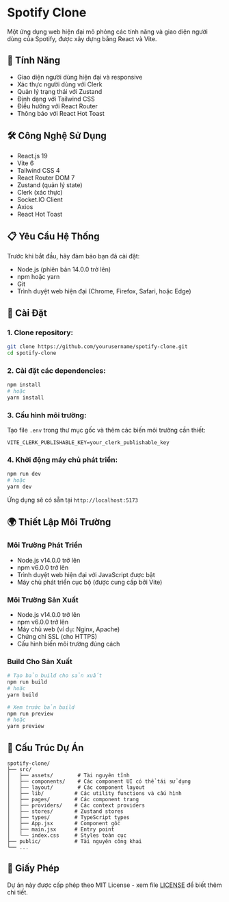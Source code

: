 # Spotify Clone

Một ứng dụng web hiện đại mô phỏng các tính năng và giao diện người dùng của Spotify, được xây dựng bằng React và Vite.

## 🚀 Tính Năng

- Giao diện người dùng hiện đại và responsive
- Xác thực người dùng với Clerk
- Quản lý trạng thái với Zustand
- Định dạng với Tailwind CSS
- Điều hướng với React Router
- Thông báo với React Hot Toast

## 🛠️ Công Nghệ Sử Dụng

- React.js 19
- Vite 6
- Tailwind CSS 4
- React Router DOM 7
- Zustand (quản lý state)
- Clerk (xác thực)
- Socket.IO Client
- Axios
- React Hot Toast

## 📋 Yêu Cầu Hệ Thống

Trước khi bắt đầu, hãy đảm bảo bạn đã cài đặt:
- Node.js (phiên bản 14.0.0 trở lên)
- npm hoặc yarn
- Git
- Trình duyệt web hiện đại (Chrome, Firefox, Safari, hoặc Edge)

## 🔧 Cài Đặt

### 1. Clone repository:
```bash
git clone https://github.com/yourusername/spotify-clone.git
cd spotify-clone
```

### 2. Cài đặt các dependencies:
```bash
npm install
# hoặc
yarn install
```

### 3. Cấu hình môi trường:
Tạo file `.env` trong thư mục gốc và thêm các biến môi trường cần thiết:
```env
VITE_CLERK_PUBLISHABLE_KEY=your_clerk_publishable_key
```

### 4. Khởi động máy chủ phát triển:
```bash
npm run dev
# hoặc
yarn dev
```

Ứng dụng sẽ có sẵn tại `http://localhost:5173`

## 🌍 Thiết Lập Môi Trường

### Môi Trường Phát Triển
- Node.js v14.0.0 trở lên
- npm v6.0.0 trở lên
- Trình duyệt web hiện đại với JavaScript được bật
- Máy chủ phát triển cục bộ (được cung cấp bởi Vite)

### Môi Trường Sản Xuất
- Node.js v14.0.0 trở lên
- npm v6.0.0 trở lên
- Máy chủ web (ví dụ: Nginx, Apache)
- Chứng chỉ SSL (cho HTTPS)
- Cấu hình biến môi trường đúng cách

### Build Cho Sản Xuất
```bash
# Tạo bản build cho sản xuất
npm run build
# hoặc
yarn build

# Xem trước bản build
npm run preview
# hoặc
yarn preview
```

## 🎯 Cấu Trúc Dự Án

```
spotify-clone/
├── src/
│   ├── assets/        # Tài nguyên tĩnh
│   ├── components/    # Các component UI có thể tái sử dụng
│   ├── layout/        # Các component layout
│   ├── lib/          # Các utility functions và cấu hình
│   ├── pages/        # Các component trang
│   ├── providers/    # Các context providers
│   ├── stores/       # Zustand stores
│   ├── types/        # TypeScript types
│   ├── App.jsx       # Component gốc
│   ├── main.jsx      # Entry point
│   └── index.css     # Styles toàn cục
├── public/           # Tài nguyên công khai
└── ...
```

## 📝 Giấy Phép

Dự án này được cấp phép theo MIT License - xem file [LICENSE](LICENSE) để biết thêm chi tiết.

